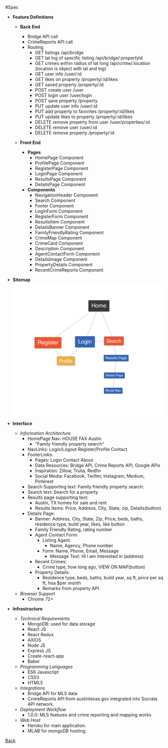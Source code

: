 #Spec
- **Feature Definitions**
    - __Back End__
        - Bridge API call
        - CrimeReports API call
        - Routing
            - GET listings /api/bridge
            - GET lat lng of specific listing /api/bridge/:propertyid
            - GET crimes within radius of lat long /api/crime/:location (location is object with lat and lng)
            - GET user info /user/:id
            - GET likes on property /property/:id/likes
            - GET saved property /property/:id
            - POST create user /user
            - POST login user /user/login
            - POST save property /property
            - PUT update user info /user/:id
            - PUT add property to favorites /property/:id/likes
            - PUT update likes to property /property/:id/likes
            - DELETE remove property from user /user/properties/:id
            - DELETE remove user /user/:id
            - DELETE remove property /property/:id
    
    - __Front End__ 
        - __Pages__
            - HomePage Component
            - ProfilePage Component
            - RegisterPage Component
            - LoginPage Component
            - ResultsPage Component
            - DetailsPage Component
        - __Components__
            - NavigationHeader Component
            - Search Component
            - Footer Component
            - LoginForm Component
            - RegisterForm Component
            - ResultsItem Component
            - DetailsBanner Component
            - FamilyFriendlyRating Component
            - CrimeMap Component
            - CrimeCard Component
            - Description Component
            - AgentContactForm Component
            - DetailsImage Component
            - PropertyDetails Component
            - RecentCrimeReports Component
            
        
- **Sitemap**
![Image of Sitemap](SiteMap.png)
           
- **Interface**
    - _Information Architecture_
        - HomePage Nav: HOUSE FAX Austin
            - "Family friendly property search"
        - NavLinks: Login/Logout Register/Profile Contact
        - FooterLinks: 
            - Pages: Login Contact About
            - Data Resources: Bridge API, Crime Reports API, Google APis
            - Inspiration: Zillow, Trulia, Redfin
            - Social Media: Facebook, Twitter, Instagram, Medium, Pinterest
        - Search Supporting text: Family friendly property search:
        - Search text: Search for a property
        - Results page supporting text: 
            - Austin, TX homes for sale and rent
            - Results Items: Price, Address, City, State, zip, Details(button)
        - Details Page:
            - Banner: Address, City, State, Zip, Price, beds, baths, 
            residence type, build year, likes, like button
            - Family Friendly Rating, rating number
            - Agent Contact Form:
                - Listing Agent:
                    - Name, Agency, Phone number
                - Form: Name, Phone, Email, Message
                    - Message Text: Hi I am interested in (address)
            - Recent Crimes:
                - Crime type, how long ago, VIEW ON MAP(button)
            - Property Details:
                - Residence type, beds, baths, build year, sq ft, price per sq ft, hoa $per month
                - Remarks from property API        
    - _Browser Support_
        - Chrome 72+
- **Infrastructure**
    - _Technical Requirements_
        - MongoDB: used for data storage
        - React JS
        - React Redux
        - AXIOS
        - Node JS
        - Express JS
        - Create-react-app
        - Babel
    - _Programming Languages_
        - ES6 Javascript
        - CSS3
        - HTML5
    - _Integrations_
        - Bridge API for MLS data
        - CrimeReports API from austintexas.gov integrated into Socrata API network.
    - _Deployment Workflow_
        - 1.0.0: MLS features and crime reporting and mapping works
    - _Web Host_
        - Heroku for main application.
        - MLAB for mongoDB hosting.

[Back](README.md)
